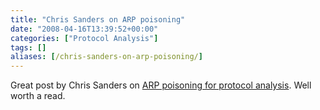 ```yaml
---
title: "Chris Sanders on ARP poisoning"
date: "2008-04-16T13:39:52+00:00"
categories: ["Protocol Analysis"]
tags: []
aliases: [/chris-sanders-on-arp-poisoning/]
---
```


Great post by Chris Sanders on <a href="http://www.chrissanders.org/?p=121">ARP poisoning for protocol analysis</a>. Well worth a read.
